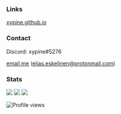 <!-- ### Hi there 👋 -->

<!--
**jonnelafin/jonnelafin** is a ✨ _special_ ✨ repository because its `README.md` (this file) appears on your GitHub profile.

Here are some ideas to get you started:

- 🔭 I’m currently working on ...
- 🌱 I’m currently learning ...
- 👯 I’m looking to collaborate on ...
- 🤔 I’m looking for help with ...
- 💬 Ask me about ...
- 📫 How to reach me: ...
- 😄 Pronouns: ...
- ⚡ Fun fact: ...
-->

### Links
[xypine.github.io](https://xypine.github.io)

### Contact
Discord: xypine#5276

[email me](mailto:elias.eskelinen@protonmail.com) (elias.eskelinen@protonmail.com)

### Stats

<!--![Jonnelafin's GitHub stats](https://github-readme-stats.vercel.app/api?username=jonnelafin&show_icons=true&theme=radical) -->
 ![](https://github-profile-summary-cards.vercel.app/api/cards/profile-details?username=xypine&theme=github_dark) 
 ![](https://github-profile-summary-cards.vercel.app/api/cards/most-commit-language?username=xypine&theme=github_dark) ![](https://github-profile-summary-cards.vercel.app/api/cards/repos-per-language?username=xypine&theme=github_dark) 

<!--<img align="left" src="https://github-readme-stats.vercel.app/api?username=Jonnelafin&&show_icons=true&theme=tokyonight&count_private=true&hide=stars,prs,issues"/>
<img style="max-width: 37.3% !important" align="right" src="https://github-readme-stats.vercel.app/api/top-langs/?username=Jonnelafin&&show_icons=true&theme=tokyonight&count_private=true&layout=compact"/> -->


![Profile views](https://komarev.com/ghpvc/?username=xypine&color=ff69b4)
